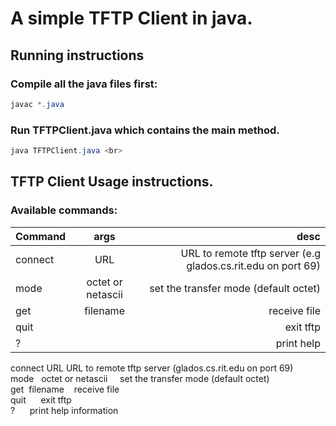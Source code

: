 # A simple TFTP Client in java. 


## Running instructions

### Compile all the java files first:

```java
javac *.java
```

### Run TFTPClient.java which contains the main method.

```java
java TFTPClient.java <br>
```

## TFTP Client Usage instructions.

### Available commands:

| Command        | args           | desc  |
| -------------  |:--------------:| -----:|
| connect        | URL            | URL to remote tftp server (e.g glados.cs.rit.edu on port 69) |
| mode           | octet or netascii      |    set the transfer mode (default octet) |
| get            | filename      |    receive file |
| quit           |               |    exit tftp <br> |
| ?              |               |    print help  |


connect  URL URL to remote tftp server (glados.cs.rit.edu on port 69) <br>
mode &nbsp;			  octet or netascii &nbsp;&nbsp;&nbsp;   set the transfer mode (default octet) <br>
get&nbsp;       filename&nbsp;&nbsp;&nbsp;			      receive file <br>
quit&nbsp;&nbsp;&nbsp;&nbsp;&nbsp;		  	                    exit tftp <br>
? &nbsp;&nbsp;&nbsp;&nbsp;	                          print help information <br>

